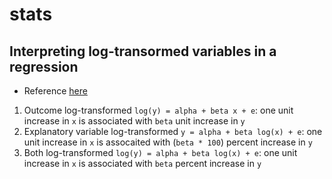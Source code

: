 # stats

## Interpreting log-transormed variables in a regression

* Reference [here](https://stats.stackexchange.com/questions/18480/interpretation-of-log-transformed-predictor-and-or-response)

1. Outcome log-transformed `log(y) = alpha + beta x + e`: one unit increase in `x` is associated with `beta` unit increase in `y`
2. Explanatory variable log-transformed `y = alpha + beta log(x) + e`: one unit increase in `x` is assocaited with (`beta * 100`) percent increase in `y`
3. Both log-transformed `log(y) = alpha + beta log(x) + e`: one unit increase in `x` is associated with `beta` percent increase in `y`